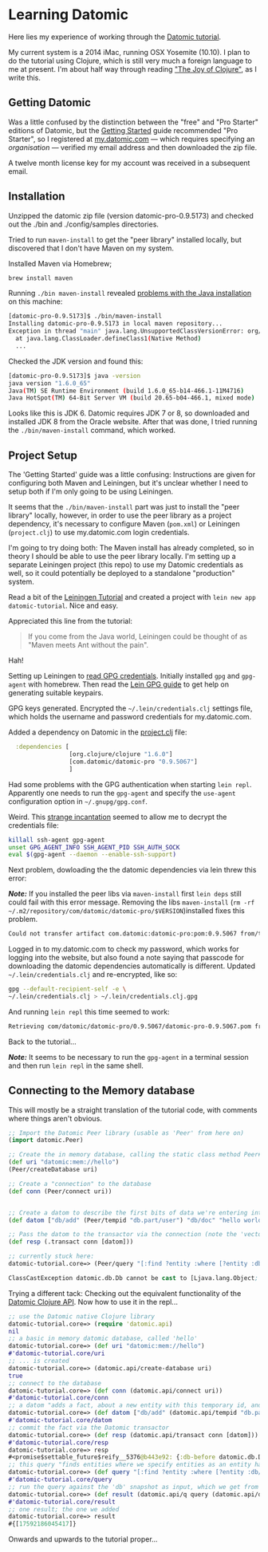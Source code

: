 # Learning Datomic

Here lies my experience of working through the [Datomic tutorial](http://docs.datomic.com/tutorial.html).

My current system is a 2014 iMac, running OSX Yosemite (10.10). I plan to do the tutorial using Clojure, which is still very much a foreign language to me at present. I'm about half way through reading ["The Joy of Clojure"](http://www.joyofclojure.com), as I write this.

## Getting Datomic

Was a little confused by the distinction between the "free" and "Pro Starter" editions of Datomic, but the [Getting Started](http://docs.datomic.com/getting-started.html) guide recommended "Pro Starter", so I registered at [my.datomic.com](http://my.datomic.com) — which requires specifying an *organisation* — verified my email address and then downloaded the zip file.

A twelve month license key for my account was received in a subsequent email.

## Installation

Unzipped the datomic zip file (version datomic-pro-0.9.5173) and checked out
the ./bin and ./config/samples directories.

Tried to run `maven-install` to get the "peer library" installed locally, but discovered that I don't have Maven on my system.

Installed Maven via Homebrew;
```bash
brew install maven
```

Running `./bin maven-install` revealed [problems with the Java installation](http://stackoverflow.com/questions/29255495/maven-installation-osx-error-unsupported-major-minor-version-51-0) on this machine:

```bash
[datomic-pro-0.9.5173]$ ./bin/maven-install
Installing datomic-pro-0.9.5173 in local maven repository...
Exception in thread "main" java.lang.UnsupportedClassVersionError: org/apache/maven/cli/MavenCli : Unsupported major.minor version 51.0
  at java.lang.ClassLoader.defineClass1(Native Method)
  ...
```

Checked the JDK version and found this:
```bash
[datomic-pro-0.9.5173]$ java -version
java version "1.6.0_65"
Java(TM) SE Runtime Environment (build 1.6.0_65-b14-466.1-11M4716)
Java HotSpot(TM) 64-Bit Server VM (build 20.65-b04-466.1, mixed mode)
```

Looks like this is JDK 6. Datomic requires JDK 7 or 8, so downloaded and installed JDK 8 from the Oracle website. After that was done, I tried running the `./bin/maven-install` command, which worked.


## Project Setup

The 'Getting Started' guide was a little confusing: Instructions are given for configuring both Maven and Leiningen, but it's unclear whether I need to setup both if I'm only going to be using Leiningen.

It seems that the `./bin/maven-install` part was just to install the "peer library" locally, however, in order to use the peer library as a project dependency, it's necessary to configure Maven (`pom.xml`) or Leiningen (`project.clj`) to use my.datomic.com login credentials.

I'm going to try doing both: The Maven install has already completed, so in theory I should be able to use the peer library locally. I'm setting up a separate Leiningen project (this repo) to use my Datomic credentials as well, so it could potentially be deployed to a standalone "production" system.

Read a bit of the [Leiningen Tutorial](https://github.com/technomancy/leiningen/blob/stable/doc/TUTORIAL.md#creating-a-project) and created a project with `lein new app datomic-tutorial`. Nice and easy.

Appreciated this line from the tutorial:

> If you come from the Java world, Leiningen could be thought of as "Maven meets Ant without the pain".

Hah!

Setting up Leiningen to [read GPG credentials](https://github.com/technomancy/leiningen/blob/master/doc/DEPLOY.md#authentication). Initially installed `gpg` and `gpg-agent` with homebrew. Then read the [Lein GPG guide](https://github.com/technomancy/leiningen/blob/stable/doc/GPG.md) to get help on generating suitable keypairs.

GPG keys generated. Encrypted the `~/.lein/credentials.clj` settings file, which holds the username and password credentials for my.datomic.com.

Added a dependency on Datomic in the [project.clj](./project.clj) file:
```clojure
  :dependencies [
                 [org.clojure/clojure "1.6.0"]
                 [com.datomic/datomic-pro "0.9.5067"]
                 ]
```

Had some problems with the GPG authentication when starting `lein repl`. Apparently one needs to run the `gpg-agent` and specify the `use-agent` configuration option in `~/.gnupg/gpg.conf`.

Weird. This [strange incantation](https://github.com/technomancy/leiningen/issues/1349#issuecomment-74310781) seemed to allow me to decrypt the credentials file:

```bash
killall ssh-agent gpg-agent
unset GPG_AGENT_INFO SSH_AGENT_PID SSH_AUTH_SOCK
eval $(gpg-agent --daemon --enable-ssh-support)
```

Next problem, dowloading the the datomic dependencies via lein threw this error:

___Note:___ If you installed the peer libs via `maven-install` first `lein deps` still could fail with this error message. Removing the libs `maven-install` (`rm -rf ~/.m2/repository/com/datomic/datomic-pro/$VERSION`)installed fixes this problem.

```bash
Could not transfer artifact com.datomic:datomic-pro:pom:0.9.5067 from/to my.datomic.com (https://my.datomic.com/repo): Not authorized , ReasonPhrase:Unauthorized.
```

Logged in to my.datomic.com to check my password, which works for logging into the website, but also found a note saying that passcode for downloading the datomic dependencies automatically is different. Updated `~/.lein/credentials.clj` and re-encrypted, like so:


```bash
gpg --default-recipient-self -e \
~/.lein/credentials.clj > ~/.lein/credentials.clj.gpg
```

And running `lein repl` this time seemed to work:

```bash
Retrieving com/datomic/datomic-pro/0.9.5067/datomic-pro-0.9.5067.pom from my.datomic.com
```

Back to the tutorial...

___Note:___ It seems to be necessary to run the `gpg-agent` in a terminal session and then run `lein repl` in the same shell.

## Connecting to the Memory database

This will mostly be a straight translation of the tutorial code, with comments where things aren't obvious.

```clojure
;; Import the Datomic Peer library (usable as 'Peer' from here on)
(import datomic.Peer)

;; Create the in memory database, calling the static class method Peer#createDatabase
(def uri "datomic:mem://hello")
(Peer/createDatabase uri)

;; Create a "connection" to the database
(def conn (Peer/connect uri))


;; Create a datom to describe the first bits of data we're entering into the DB:
(def datom ["db/add" (Peer/tempid "db.part/user") "db/doc" "hello world"])

;; Pass the datom to the transactor via the connection (note the 'vector of vectors' for the datom):
(def resp (.transact conn [datom]))

;; currently stuck here:
datomic-tutorial.core=> (Peer/query "[:find ?entity :where [?entity :db/doc \"hello world\"]]" db)

ClassCastException datomic.db.Db cannot be cast to [Ljava.lang.Object;

```

Trying a different tack: Checking out the equivalent functionality of the [Datomic Clojure API](http://docs.datomic.com/clojure/index.html). Now how to use it in the repl...

```clojure
;; use the Datomic native Clojure library
datomic-tutorial.core=> (require 'datomic.api)
nil
;; a basic in memory datomic database, called 'hello'
datomic-tutorial.core=> (def uri "datomic:mem://hello")
#'datomic-tutorial.core/uri
;; ... is created
datomic-tutorial.core=> (datomic.api/create-database uri)
true
;; connect to the database
datomic-tutorial.core=> (def conn (datomic.api/connect uri))
#'datomic-tutorial.core/conn
;; a datom "adds a fact, about a new entity with this temporary id, and asserts that the attribute db/doc has the value hello world"
datomic-tutorial.core=> (def datom ["db/add" (datomic.api/tempid "db.part/user") "db/doc" "hello world"])
#'datomic-tutorial.core/datom
;; commit the fact via the Datomic transactor
datomic-tutorial.core=> (def resp (datomic.api/transact conn [datom]))
#'datomic-tutorial.core/resp
datomic-tutorial.core=> resp
#<promise$settable_future$reify__5376@b443e92: {:db-before datomic.db.Db@b515b169, :db-after datomic.db.Db@f20dfecc, :tx-data [#datom[13194139534312 50 #inst "2015-06-02T12:23:58.409-00:00" 13194139534312 true] #datom[17592186045417 62 "hello world" 13194139534312 true]], :tempids {-9223350046623220288 17592186045417}}>
;; this query "finds entities where we specify entities as an entity has the attribute db/doc with value hello world"
datomic-tutorial.core=> (def query "[:find ?entity :where [?entity :db/doc \"hello world\"]]")
#'datomic-tutorial.core/query
;; run the query against the 'db' snapshot as input, which we get from the connection
datomic-tutorial.core=> (def result (datomic.api/q query (datomic.api/db conn)))
#'datomic-tutorial.core/result
;; one result; the one we added
datomic-tutorial.core=> result
#{[17592186045417]}
```

Onwards and upwards to the tutorial proper...
